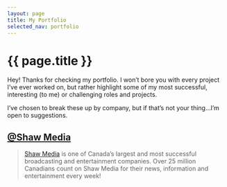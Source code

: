 ```yaml
---
layout: page
title: My Portfolio
selected_nav: portfolio
---
```


# {{ page.title }}

Hey! Thanks for checking my portfolio. I won’t bore you with every project I’ve ever worked on, but rather highlight some of my most successful, interesting (to me) or challenging roles and projects.

I’ve chosen to break these up by company, but if that’s not your thing…I’m open to suggestions.

## [@Shaw Media](/portfolio/shaw-media/)

> [Shaw Media](http://www.shawmedia.ca/) is one of Canada’s largest and most successful broadcasting and entertainment companies. Over 25 million Canadians count on Shaw Media for their news, information and entertainment every week!